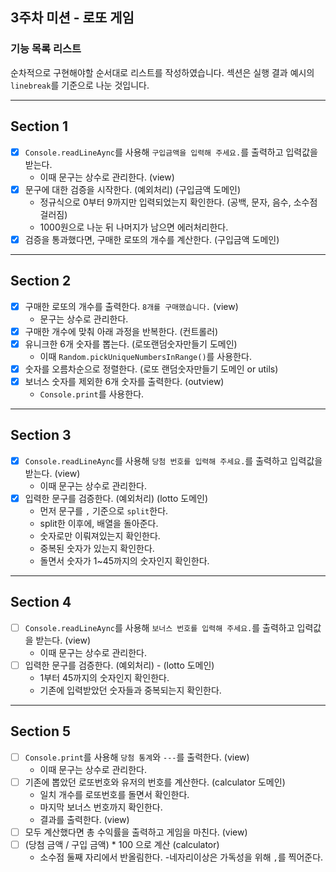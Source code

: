 ## 3주차 미션 - 로또 게임

### 기능 목록 리스트

순차적으로 구현해야할 순서대로 리스트를 작성하였습니다. 섹션은 실행 결과 예시의 `linebreak`를 기준으로 나눈 것입니다.

---

## Section 1

- [x] `Console.readLineAync`를 사용해 `구입금액을 입력해 주세요.`를 출력하고 입력값을 받는다.
  - 이때 문구는 상수로 관리한다. (view)
- [x] 문구에 대한 검증을 시작한다. (예외처리) (구입금액 도메인)
  - 정규식으로 0부터 9까지만 입력되었는지 확인한다. (공백, 문자, 음수, 소수점 걸러짐)
  - 1000원으로 나눈 뒤 나머지가 남으면 에러처리한다.
- [x] 검증을 통과했다면, 구매한 로또의 개수를 계산한다. (구입금액 도메인)

---

## Section 2

- [x] 구매한 로또의 개수를 출력한다. `8개를 구매했습니다.` (view)
  - 문구는 상수로 관리한다.
- [x] 구매한 개수에 맞춰 아래 과정을 반복한다. (컨트롤러)
- [x] 유니크한 6개 숫자를 뽑는다. (로또랜덤숫자만들기 도메인)
  - 이때 `Random.pickUniqueNumbersInRange()`를 사용한다.
- [x] 숫자를 오름차순으로 정렬한다. (로또 랜덤숫자만들기 도메인 or utils)
- [x] 보너스 숫자를 제외한 6개 숫자를 출력한다. (outview)
  - `Console.print`를 사용한다.

---

## Section 3

- [x] `Console.readLineAync`를 사용해 `당첨 번호를 입력해 주세요.`를 출력하고 입력값을 받는다. (view)
  - 이때 문구는 상수로 관리한다.
- [x] 입력한 문구를 검증한다. (예외처리) (lotto 도메인)
  - 먼저 문구를 `,` 기준으로 `split`한다.
  - split한 이후에, 배열을 돌아준다.
  - 숫자로만 이뤄져있는지 확인한다.
  - 중복된 숫자가 있는지 확인한다.
  - 돌면서 숫자가 1~45까지의 숫자인지 확인한다.

---

## Section 4

- [ ] `Console.readLineAync`를 사용해 `보너스 번호를 입력해 주세요.`를 출력하고 입력값을 받는다. (view)
  - 이때 문구는 상수로 관리한다.
- [ ] 입력한 문구를 검증한다. (예외처리) - (lotto 도메인)
  - 1부터 45까지의 숫자인지 확인한다.
  - 기존에 입력받았던 숫자들과 중복되는지 확인한다.

---

## Section 5

- [ ] `Console.print`를 사용해 `당첨 통계`와 `---`를 출력한다. (view)
  - 이때 문구는 상수로 관리한다.
- [ ] 기존에 뽑았던 로또번호와 유저의 번호를 계산한다. (calculator 도메인)
  - 일치 개수를 로또번호를 돌면서 확인한다.
  - 마지막 보너스 번호까지 확인한다.
  - 결과를 출력한다. (view)
- [ ] 모두 계산했다면 총 수익률을 출력하고 게임을 마친다. (view)
- [ ] (당첨 금액 / 구입 금액) \* 100 으로 계산 (calculator)
  - 소수점 둘째 자리에서 반올림한다. -네자리이상은 가독성을 위해 `,`를 찍어준다.
